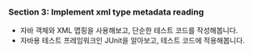 ### Section 3: Implement xml type metadata reading
- 자바 객체와 XML 맵핑을 사용해보고, 단순한 테스트 코드를 작성해봅니다.
- 자바용 테스트 프레임워크인 JUnit을 알아보고, 테스트 코드에 적용해봅니다.